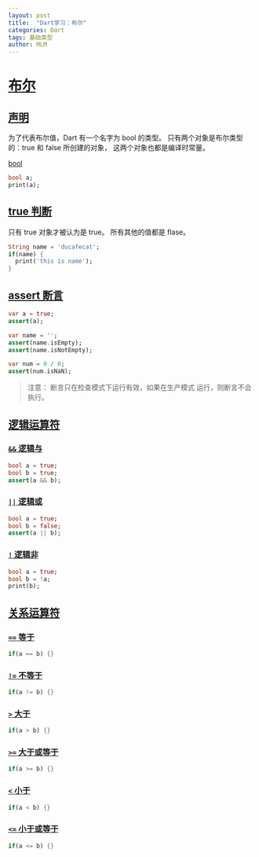 ```yaml
---
layout: post
title:  "Dart学习：布尔"
categories: Dart
tags: 基础类型
author: MLM
---
```

# [布尔](https://ducafecat.com/course/dart-learn/dart-04-bool#%E5%B8%83%E5%B0%94)

## [声明](https://ducafecat.com/course/dart-learn/dart-04-bool#%E5%A3%B0%E6%98%8E)

为了代表布尔值，Dart 有一个名字为 bool 的类型。 只有两个对象是布尔类型的：true 和 false 所创建的对象， 这两个对象也都是编译时常量。

[bool](https://api.dartlang.org/stable/2.17.1/dart-core/bool-class.html)

```dart
bool a;
print(a);
```

## [true 判断](https://ducafecat.com/course/dart-learn/dart-04-bool#true-%E5%88%A4%E6%96%AD)

只有 true 对象才被认为是 true。 所有其他的值都是 flase。

```dart
String name = 'ducafecat';
if(name) {
  print('this is name');
}
```

## [assert 断言](https://ducafecat.com/course/dart-learn/dart-04-bool#assert-%E6%96%AD%E8%A8%80)

```dart
var a = true;
assert(a);

var name = '';
assert(name.isEmpty);
assert(name.isNotEmpty);

var num = 0 / 0;
assert(num.isNaN);
```

> 注意： 断言只在检查模式下运行有效，如果在生产模式 运行，则断言不会执行。

## [逻辑运算符](https://ducafecat.com/course/dart-learn/dart-04-bool#%E9%80%BB%E8%BE%91%E8%BF%90%E7%AE%97%E7%AC%A6)

### [`&&` 逻辑与](https://ducafecat.com/course/dart-learn/dart-04-bool#%E9%80%BB%E8%BE%91%E4%B8%8E)

```dart
bool a = true;
bool b = true;
assert(a && b);
```

### [`||` 逻辑或](https://ducafecat.com/course/dart-learn/dart-04-bool#%E9%80%BB%E8%BE%91%E6%88%96)

```dart
bool a = true;
bool b = false;
assert(a || b);
```

### [`!` 逻辑非](https://ducafecat.com/course/dart-learn/dart-04-bool#%E9%80%BB%E8%BE%91%E9%9D%9E)

```dart
bool a = true;
bool b = !a;
print(b);
```

## [关系运算符](https://ducafecat.com/course/dart-learn/dart-04-bool#%E5%85%B3%E7%B3%BB%E8%BF%90%E7%AE%97%E7%AC%A6)

### [`==` 等于](https://ducafecat.com/course/dart-learn/dart-04-bool#%E7%AD%89%E4%BA%8E)

```dart
if(a == b) {}
```

### [`!=` 不等于](https://ducafecat.com/course/dart-learn/dart-04-bool#%E4%B8%8D%E7%AD%89%E4%BA%8E)

```dart
if(a != b) {}
```

### [`>` 大于](https://ducafecat.com/course/dart-learn/dart-04-bool#%E5%A4%A7%E4%BA%8E)

```dart
if(a > b) {}
```

### [`>=` 大于或等于](https://ducafecat.com/course/dart-learn/dart-04-bool#%E5%A4%A7%E4%BA%8E%E6%88%96%E7%AD%89%E4%BA%8E)

```dart
if(a >= b) {}
```

### [`<` 小于](https://ducafecat.com/course/dart-learn/dart-04-bool#%E5%B0%8F%E4%BA%8E)

```dart
if(a < b) {}
```

### [`<=` 小于或等于](https://ducafecat.com/course/dart-learn/dart-04-bool#%E5%B0%8F%E4%BA%8E%E6%88%96%E7%AD%89%E4%BA%8E)

```dart
if(a <= b) {}
```
